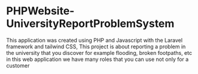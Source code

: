 # PHPWebsite-UniversityReportProblemSystem
This application was created using PHP and Javascript with the Laravel framework and tailwind CSS, This project is about reporting a problem in the university that you discover for example flooding, broken footpaths, etc in this web application we have many roles that you can use not only for a customer

